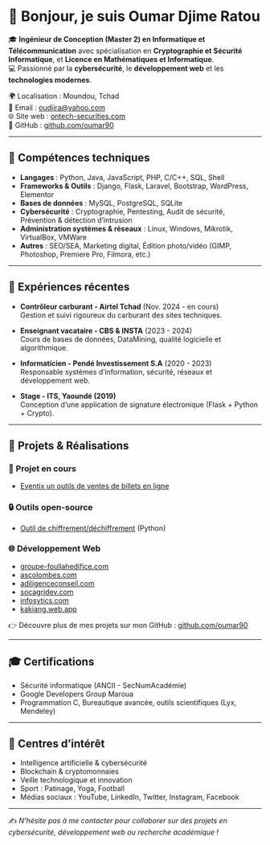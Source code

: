 # 👋 Bonjour, je suis Oumar Djime Ratou

🎓 **Ingénieur de Conception (Master 2) en Informatique et Télécommunication** avec spécialisation en **Cryptographie et Sécurité Informatique**, et **Licence en Mathématiques et Informatique**.  
💻 Passionné par la **cybersécurité**, le **développement web** et les **technologies modernes**.  

🌍 Localisation : Moundou, Tchad  
📧 Email : [oudjira@yahoo.com](mailto:oudjira@yahoo.com)  
🌐 Site web : [ontech-securities.com](https://ontech-securities.com)  
🐙 GitHub : [github.com/oumar90](https://github.com/oumar90)  

---

## 🚀 Compétences techniques

- **Langages** : Python, Java, JavaScript, PHP, C/C++, SQL, Shell  
- **Frameworks & Outils** : Django, Flask, Laravel, Bootstrap, WordPress, Elementor  
- **Bases de données** : MySQL, PostgreSQL, SQLite  
- **Cybersécurité** : Cryptographie, Pentesting, Audit de sécurité, Prévention & détection d’intrusion  
- **Administration systèmes & réseaux** : Linux, Windows, Mikrotik, VirtualBox, VMWare  
- **Autres** : SEO/SEA, Marketing digital, Édition photo/vidéo (GIMP, Photoshop, Premiere Pro, Filmora, etc.)

---

## 💼 Expériences récentes

- **Contrôleur carburant - Airtel Tchad** (Nov. 2024 - en cours)  
  Gestion et suivi rigoureux du carburant des sites techniques.  

- **Enseignant vacataire - CBS & INSTA** (2023 - 2024)  
  Cours de bases de données, DataMining, qualité logicielle et algorithmique.  

- **Informaticien - Pendé Investissement S.A** (2020 - 2023)  
  Responsable systèmes d’information, sécurité, réseaux et développement web.  

- **Stage - ITS, Yaoundé (2019)**  
  Conception d’une application de signature électronique (Flask + Python + Crypto).  

---

## 🌟 Projets & Réalisations

### 🌟 Projet en cours
- [Eventix un outils de ventes de billets en ligne](https://eventix.com)

### 🔒 Outils open-source
- [Outil de chiffrement/déchiffrement](https://github.com/oumar90/oudjirasign) (Python)

### 🌐 Développement Web
- [groupe-foullahedifice.com](https://groupe-foullahedifice.com)  
- [ascolombes.com](https://ascolombes.com)  
- [adiligenceconseil.com](https://adiligenceconseil.com)  
- [socagridev.com](https://socagridev.com)  
- [infosytics.com](https://infosytics.com)  
- [kakiang.web.app](https://kakiang.web.app)  

👉 Découvre plus de mes projets sur mon GitHub : [github.com/oumar90](https://github.com/oumar90)

---

## 🎓 Certifications

- Sécurité informatique (ANCII - SecNumAcadémie)  
- Google Developers Group Maroua  
- Programmation C, Bureautique avancée, outils scientifiques (Lyx, Mendeley)  

---

## 📌 Centres d’intérêt

- Intelligence artificielle & cybersécurité  
- Blockchain & cryptomonnaies  
- Veille technologique et innovation  
- Sport : Patinage, Yoga, Football  
- Médias sociaux : YouTube, LinkedIn, Twitter, Instagram, Facebook  

---

✍️ *N’hésite pas à me contacter pour collaborer sur des projets en cybersécurité, développement web ou recherche académique !*
